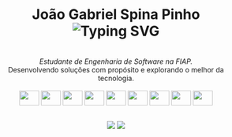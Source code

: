 <h1 align="center">
  João Gabriel Spina Pinho
  <br>
  <img src="https://readme-typing-svg.herokuapp.com?font=Fira+Code&size=25&duration=2500&pause=500&color=FF914D&center=true&vCenter=true&width=700&lines=Full-Stack+Developer.;Problem+Solver.;Software+Engineer+in+the+Making." alt="Typing SVG" />
</h1>

<div align="center">
  <br>
  <em>Estudante de Engenharia de Software na FIAP.</em><br>
  <span>Desenvolvendo soluções com propósito e explorando o melhor da tecnologia.</span>
</div>

<br>

<div align="center">
  <img src="https://cdn.jsdelivr.net/gh/devicons/devicon/icons/java/java-original.svg" height="30" width="40" />
  <img src="https://cdn.jsdelivr.net/gh/devicons/devicon/icons/spring/spring-original.svg" height="30" width="40" />
  <img src="https://cdn.jsdelivr.net/gh/devicons/devicon/icons/react/react-original.svg" height="30" width="40" />
  <img src="https://cdn.jsdelivr.net/gh/devicons/devicon/icons/javascript/javascript-original.svg" height="30" width="40" />
  <img src="https://cdn.jsdelivr.net/gh/devicons/devicon/icons/typescript/typescript-original.svg" height="30" width="40" />
  <img src="https://cdn.jsdelivr.net/gh/devicons/devicon/icons/python/python-original.svg" height="30" width="40" />
  <img src="https://cdn.jsdelivr.net/gh/devicons/devicon/icons/docker/docker-original.svg" height="30" width="40" />
  <img src="https://cdn.jsdelivr.net/gh/devicons/devicon/icons/postgresql/postgresql-original.svg" height="30" width="40" />
  <img src="https://cdn.jsdelivr.net/gh/devicons/devicon/icons/linux/linux-original.svg" height="30" width="40" />
</div>

##

<div align="center">
  <a href = "mailto:joaogabrielsp11@gmail.com"><img src="https://img.shields.io/badge/-Email-black?style=for-the-badge&logo=gmail&logoColor=white"></a>
  <a href="https://www.linkedin.com/in/jo%C3%A3o-gabriel-spina-pinho-b0a339265/" target="_blank"><img src="https://img.shields.io/badge/-LinkedIn-%230077B5?style=for-the-badge&logo=linkedin&logoColor=white" target="_blank"></a> 
</div>
